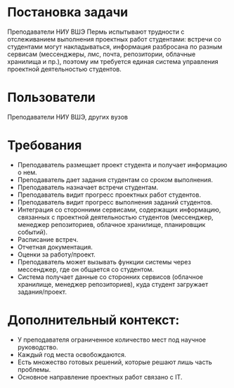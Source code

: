 # Постановка задачи 

Преподаватели НИУ ВШЭ Пермь испытывают трудности с отслеживанием выполнения проектных работ студентами: встречи со студентами могут накладываться, информация разбросана по разным сервисам (мессенджеры, лмс, почта, репозитории, облачные хранилища и пр.), поэтому им требуется единая система управления проектной деятельностью студентов.

# Пользователи
Преподаватели НИУ ВШЭ, других вузов

# Требования

- Преподаватель размещает проект студента и получает информацию о нем.
- Преподаватель дает задания студентам со сроком выполнения.
- Преподаватель назначает встречи студентам.
- Преподаватель видит прогресс проектных работ студентов.
- Преподаватель видит прогресс выполнения заданий студентов.
- Интеграция со сторонними сервисами, содержащих информацию, связанных с проектной деятельностью студентов (мессенджер, менеджер репозиториев, облачное хранилище, планировщик событий).
- Расписание встреч.
- Отчетная документация.
- Оценки за работу/проект.
- Преподаватель может вызывать функции системы через мессенджер, где он общается со студентом.
- Система получает данные со сторонних сервисов (облачное хранилище, менеджер репозиториев), куда студент загружает задания/проект.

# Дополнительный контекст: 
- У преподавателя ограниченное количество мест под научное руководство.
- Каждый год места освобождаются.
- Есть множество готовых решений, которые решают лишь часть проблемы.
- Основное направление проектных работ связано с IT.
